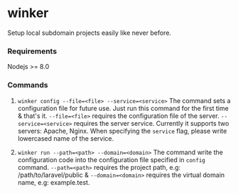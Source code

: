 # winker
Setup local subdomain projects easily like never before.

### Requirements
Nodejs >= 8.0

### Commands
1. `winker config --file=<file> --service=<service>`
The command sets a configuration file for future use. Just run this command for the first time & that's it. `--file=<file>` requires the configuration file of the server. `--service=<service>` requires the server service. Currently it supports two servers: Apache, Nginx. When specifying the `service` flag, please write lowercased name of the service.

2. `winker run --path=<path> --domain=<domain>`
The command write the configuration code into the configuration file specified in `config` command. `--path=<path>` requires the project path, e.g: /path/to/laravel/public & `--domain=<domain>` requires the virtual domain name, e.g: example.test.

